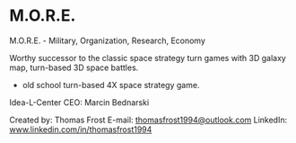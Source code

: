 # M.O.R.E.
M.O.R.E. - Military, Organization, Research, Economy

Worthy successor to the classic space strategy turn games with 3D galaxy map, turn-based 3D space battles.
 - old school turn-based 4X space strategy game.

Idea-L-Center CEO: Marcin Bednarski

Created by: Thomas Frost
E-mail: thomasfrost1994@outlook.com
LinkedIn: www.linkedin.com/in/thomasfrost1994
